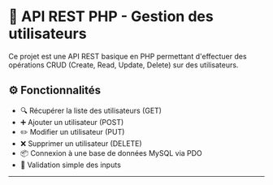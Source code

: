 # 📡 API REST PHP - Gestion des utilisateurs

Ce projet est une API REST basique en PHP permettant d'effectuer des opérations CRUD (Create, Read, Update, Delete) sur des utilisateurs.

## ⚙️ Fonctionnalités

- 🔍 Récupérer la liste des utilisateurs (GET)
- ➕ Ajouter un utilisateur (POST)
- ✏️ Modifier un utilisateur (PUT)
- ❌ Supprimer un utilisateur (DELETE)
- 📦 Connexion à une base de données MySQL via PDO
- 🔐 Validation simple des inputs

---
